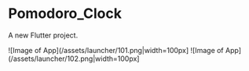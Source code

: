 # Pomodoro_Clock

A new Flutter project.

![Image of App](/assets/launcher/101.png|width=100px]
![Image of App](/assets/launcher/102.png|width=100px]
